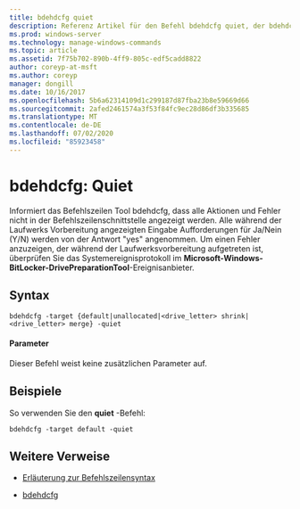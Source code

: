 ```yaml
---
title: bdehdcfg quiet
description: Referenz Artikel für den Befehl bdehdcfg quiet, der bdehdcfg anweist, nicht alle Aktionen und Fehler anzuzeigen.
ms.prod: windows-server
ms.technology: manage-windows-commands
ms.topic: article
ms.assetid: 7f75b702-890b-4ff9-805c-edf5cadd8822
author: coreyp-at-msft
ms.author: coreyp
manager: dongill
ms.date: 10/16/2017
ms.openlocfilehash: 5b6a62314109d1c299187d87fba23b8e59669d66
ms.sourcegitcommit: 2afed2461574a3f53f84fc9ec28d86df3b335685
ms.translationtype: MT
ms.contentlocale: de-DE
ms.lasthandoff: 07/02/2020
ms.locfileid: "85923458"
---
```

# <a name="bdehdcfg-quiet"></a>bdehdcfg: Quiet

Informiert das Befehlszeilen Tool bdehdcfg, dass alle Aktionen und Fehler nicht in der Befehlszeilenschnittstelle angezeigt werden. Alle während der Laufwerks Vorbereitung angezeigten Eingabe Aufforderungen für Ja/Nein (Y/N) werden von der Antwort "yes" angenommen. Um einen Fehler anzuzeigen, der während der Laufwerksvorbereitung aufgetreten ist, überprüfen Sie das Systemereignisprotokoll im **Microsoft-Windows-BitLocker-DrivePreparationTool**-Ereignisanbieter.

## <a name="syntax"></a>Syntax

```
bdehdcfg -target {default|unallocated|<drive_letter> shrink|<drive_letter> merge} -quiet
```

#### <a name="parameters"></a>Parameter

Dieser Befehl weist keine zusätzlichen Parameter auf.

## <a name="examples"></a>Beispiele

So verwenden Sie den **quiet** -Befehl:

```
bdehdcfg -target default -quiet
```

## <a name="additional-references"></a>Weitere Verweise

- [Erläuterung zur Befehlszeilensyntax](command-line-syntax-key.md)

- [bdehdcfg](bdehdcfg.md)
